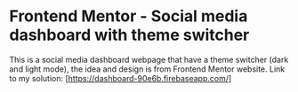 # Frontend Mentor - Social media dashboard with theme switcher

This is a social media dashboard webpage that have a theme switcher (dark and light mode), the idea and design is from Frontend Mentor website.
Link to my solution: [https://dashboard-90e6b.firebaseapp.com/]
